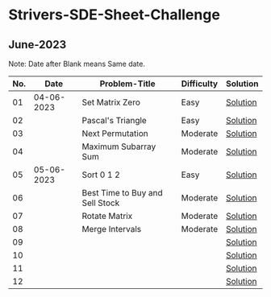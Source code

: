 # Strivers-SDE-Sheet-Challenge

## June-2023
  Note: Date after Blank means Same date.
  
| No. | Date |         Problem-Title                         | Difficulty   | Solution |
| ----|------|---------------------------------------------- | -------      | ------- |
| 01  | 04-06-2023  | Set Matrix Zero                               | Easy         | [Solution](https://github.com/Mehul237/Strivers-SDE-Sheet-Challenge/blob/main/setMatrixZero.cpp) 
| 02  |    | Pascal's Triangle                             | Easy         | [Solution](https://github.com/Mehul237/Strivers-SDE-Sheet-Challenge/blob/main/Pascal_Triangle.cpp)
| 03  |    | Next Permutation                              | Moderate     | [Solution](https://github.com/Mehul237/Strivers-SDE-Sheet-Challenge/blob/main/nextPermutation.cpp)
| 04  |    | Maximum Subarray Sum                          | Moderate     | [Solution](https://github.com/Mehul237/Strivers-SDE-Sheet-Challenge/blob/main/maxSubarraySum.cpp) 
| 05  | 05-06-2023   | Sort 0 1 2          | Easy     | [Solution](https://github.com/Mehul237/Strivers-SDE-Sheet-Challenge/blob/main/sort012.cpp)
| 06  |    | Best Time to Buy and Sell Stock         | Moderate      | [Solution](https://github.com/Mehul237/Strivers-SDE-Sheet-Challenge/blob/main/bestTimetoBuyandSellstock.cpp)
| 07  |    | Rotate Matrix   |  Moderate | [Solution](https://github.com/Mehul237/Strivers-SDE-Sheet-Challenge/blob/main/rotateMatrix.cpp)
| 08  |    | Merge Intervals | Moderate  | [Solution](https://github.com/Mehul237/Strivers-SDE-Sheet-Challenge/blob/main/MergeIntervals.cpp)
| 09  |    |           |      | [Solution]( )
| 10  |    |           |      | [Solution]( )
| 11  |    |           |      | [Solution]( )
| 12  |    |           |      | [Solution]( )
